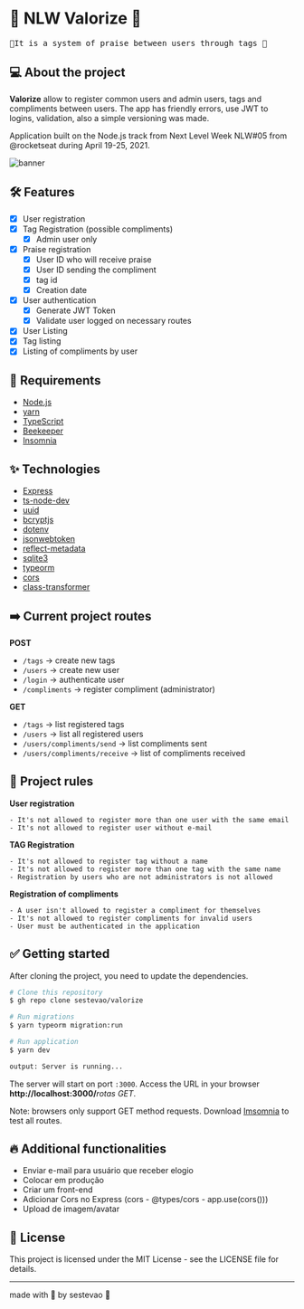 # 🚀 NLW Valorize 🚀

<pre>🙌It is a system of praise between users through tags 🙌</pre>

## 💻 About the project

**Valorize** allow to register common users and admin users, tags and compliments between users. The app has friendly errors, use JWT to logins, validation, also a simple versioning was made.

Application built on the Node.js track from Next Level Week NLW#05 from @rocketseat during April 19-25, 2021.

![banner](https://user-images.githubusercontent.com/61299540/123202984-020f5000-d48c-11eb-8c12-38af40aae04e.png)

## 🛠️ Features

- [x] User registration
- [x] Tag Registration (possible compliments)
  - [x] Admin user only
- [x] Praise registration
  - [x] User ID who will receive praise
  - [x] User ID sending the compliment
  - [x] tag id
  - [x] Creation date
- [x] User authentication
  - [x] Generate JWT Token
  - [x] Validate user logged on necessary routes
- [x] User Listing
- [x] Tag listing
- [x] Listing of compliments by user

## 🚀 Requirements

- [Node.js](https://nodejs.org/en/)
- [yarn](https://classic.yarnpkg.com/en/docs/install/#windows-stable)
- [TypeScript](https://www.typescriptlang.org/)
- [Beekeeper](https://www.beekeeperstudio.io/)
- [Insomnia](https://insomnia.rest/)

## ✨ Technologies

- [Express](https://expressjs.com/)
- [ts-node-dev](https://github.com/wclr/ts-node-dev)
- [uuid](https://www.npmjs.com/package/uuidv4)
- [bcryptjs](https://openbase.com/js/bcryptjs/documentation)
- [dotenv](https://github.com/motdotla/dotenv)
- [jsonwebtoken](https://github.com/auth0/node-jsonwebtoken)
- [reflect-metadata](https://www.typescriptlang.org/docs/handbook/decorators.html)
- [sqlite3](https://www.sqlitetutorial.net/sqlite-nodejs/)
- [typeorm](https://typeorm.io/#/)
- [cors](http://expressjs.com/en/resources/middleware/cors.html)
- [class-transformer](https://github.com/typestack/class-transformer)

## ➡️ Current project routes

**POST**

- `/tags` -> create new tags
- `/users` -> create new user
- `/login` -> authenticate user
- `/compliments` -> register compliment (administrator)

**GET**

- `/tags` -> list registered tags
- `/users` -> list all registered users
- `/users/compliments/send` -> list compliments sent
- `/users/compliments/receive` -> list of compliments received

## 📌 Project rules

**User registration**

```
- It's not allowed to register more than one user with the same email
- It's not allowed to register user without e-mail
```

**TAG Registration**

```
- It's not allowed to register tag without a name
- It's not allowed to register more than one tag with the same name
- Registration by users who are not administrators is not allowed
```

**Registration of compliments**

```
- A user isn't allowed to register a compliment for themselves
- It's not allowed to register compliments for invalid users
- User must be authenticated in the application
```

## ✅ Getting started

After cloning the project, you need to update the dependencies.

```bash
# Clone this repository
$ gh repo clone sestevao/valorize

# Run migrations
$ yarn typeorm migration:run

# Run application
$ yarn dev

output: Server is running...
```

The server will start on port `:3000`. Access the URL in your browser **http://localhost:3000/**_rotas GET_.

Note: browsers only support GET method requests. Download [Imsomnia](https://insomnia.rest/download) to test all routes.

## 🔥 Additional functionalities

- Enviar e-mail para usuário que receber elogio
- Colocar em produção
- Criar um front-end
- Adicionar Cors no Express (cors - @types/cors - app.use(cors()))
- Upload de imagem/avatar

## 📝 License

This project is licensed under the MIT License - see the LICENSE file for details.

<hr>

made with 💜 by sestevao 👋
